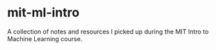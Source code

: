 # mit-ml-intro

A collection of notes and resources I picked up during the MIT Intro to Machine Learning course. 
